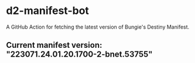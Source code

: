 # d2-manifest-bot
A GitHub Action for fetching the latest version of Bungie's Destiny Manifest.
## Current manifest version: "223071.24.01.20.1700-2-bnet.53755"
